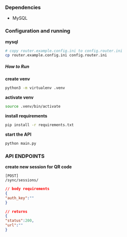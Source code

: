### Dependencies
- MySQL

### Configuration and running
__mysql__
```bash
# copy router.example.config.ini to config.router.ini
cp router.example.config.ini config.router.ini
```

##### How to Run

__create venv__
```bash
python3 -m virtualenv .venv
```

__activate venv__
```bash
source .venv/bin/activate
```

__install requirements__
```bash
pip install -r requirements.txt
```

__start the API__
```bash
python main.py
```

### API ENDPOINTS
__create new session for QR code__
```curl
[POST]
/sync/sessions/
```
```json
// body requirements
{
"auth_key":""
}

// returns
{
"status":200,
"url":""
}
```

